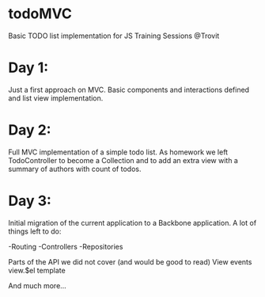todoMVC
=======

Basic TODO list implementation for JS Training Sessions @Trovit


Day 1:
=====

Just a first approach on MVC. Basic components and interactions defined and list view implementation.

Day 2:
=====

Full MVC implementation of a simple todo list. As homework we left TodoController to become a Collection and to add an extra view with a summary of authors with count of todos.


Day 3:
=====

Initial migration of the current application to a Backbone application. A lot of things left to do:

-Routing
-Controllers
-Repositories

Parts of the API we did not cover (and would be good to read)
View
  events
  view.$el
  template
  
And much more...

